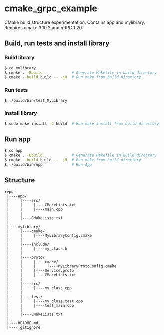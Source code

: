 # cmake_grpc_example
CMake build structure experimentation. Contains app and mylibrary. Requires cmake 3.10.2 and gRPC 1.20


## Build, run tests and install library

### Build library

```bash
$ cd mylibrary
$ cmake . -Bbuild             # Generate Makefile in build directory
$ cmake --build build -- -j8  # Run make from build directory
```

### Run tests
```bash
$ ./build/bin/test_MyLibrary
```

### Install library
```bash
$ sudo make install -C build  # Run make install from build directory
```


## Run app

```bash
$ cd app
$ cmake . -Bbuild             # Generate Makefile in build directory
$ cmake --build build -- -j8  # Run make from build directory
$ ./build/bin/App             # Run App
```

## Structure
```
repo
 |----app/
 |     |----src/
 |     |     |----CMakeLists.txt
 |     |     |----main.cpp
 |     |
 |     |----CMakeLists.txt
 |
 |----mylibrary/
 |     |----cmake/
 |     |     |----MyLibraryConfig.cmake
 |     |     
 |     |----include/
 |     |     |----my_class.h
 |     |
 |     |----proto/
 |     |     |----cmake/
 |     |     |     |----MyLibraryProtoConfig.cmake
 |     |     |----Service.proto
 |     |     |----CMakeLists.txt
 |     |
 |     |----src/
 |     |     |----my_class.cpp
 |     |
 |     |----test/
 |     |     |----my_class.test.cpp
 |     |     |----test_main.cpp
 |     |
 |     |----CMakeLists.txt
 |
 |----README.md
 |----.gitignore
```
